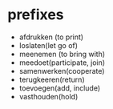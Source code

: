 # prefixes

- afdrukken (to print)
- loslaten(let go of)
- meenemen (to bring with)
- meedoet(participate, join)
- samenwerken(cooperate)
- terugkeeren(return)
- toevoegen(add, include)
- vasthouden(hold)

